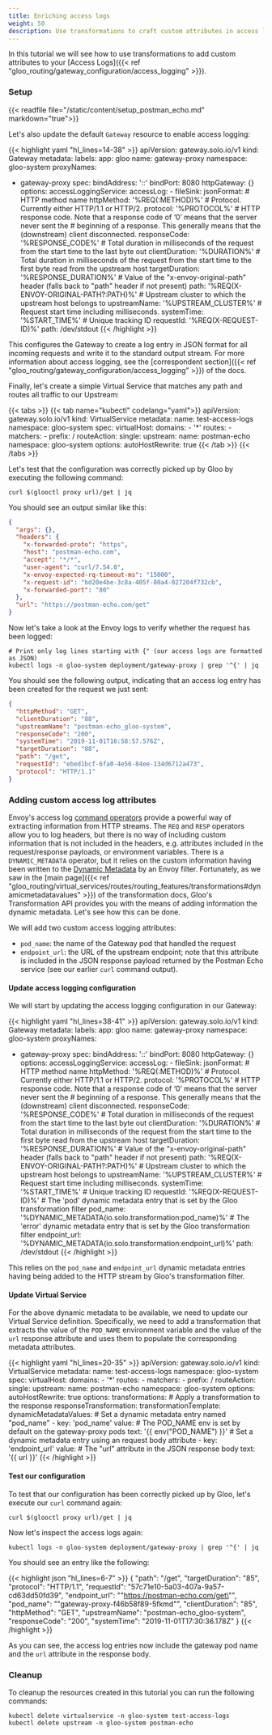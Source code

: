 ```yaml
---
title: Enriching access logs
weight: 50
description: Use transformations to craft custom attributes in access logs.
---
```


In this tutorial we will see how to use transformations to add custom attributes to your 
[Access Logs]({{< ref "gloo_routing/gateway_configuration/access_logging" >}}).

### Setup
{{< readfile file="/static/content/setup_postman_echo.md" markdown="true">}}

Let's also update the default `Gateway` resource to enable access logging:

{{< highlight yaml "hl_lines=14-38" >}}
apiVersion: gateway.solo.io/v1
kind: Gateway
metadata:
  labels:
    app: gloo
  name: gateway-proxy
  namespace: gloo-system
proxyNames:
- gateway-proxy
spec:
  bindAddress: '::'
  bindPort: 8080
  httpGateway: {}
  options:
    accessLoggingService:
      accessLog:
      - fileSink:
          jsonFormat:
            # HTTP method name
            httpMethod: '%REQ(:METHOD)%'
            # Protocol. Currently either HTTP/1.1 or HTTP/2.
            protocol: '%PROTOCOL%'
            # HTTP response code. Note that a response code of ‘0’ means that the server never sent the
            # beginning of a response. This generally means that the (downstream) client disconnected.
            responseCode: '%RESPONSE_CODE%'
            # Total duration in milliseconds of the request from the start time to the last byte out
            clientDuration: '%DURATION%'
            # Total duration in milliseconds of the request from the start time to the first byte read from the upstream host
            targetDuration: '%RESPONSE_DURATION%'
            # Value of the "x-envoy-original-path" header (falls back to "path" header if not present)
            path: '%REQ(X-ENVOY-ORIGINAL-PATH?:PATH)%'
            # Upstream cluster to which the upstream host belongs to
            upstreamName: '%UPSTREAM_CLUSTER%'
            # Request start time including milliseconds.
            systemTime: '%START_TIME%'
            # Unique tracking ID
            requestId: '%REQ(X-REQUEST-ID)%'
          path: /dev/stdout
{{< /highlight >}}

This configures the Gateway to create a log entry in JSON format for all incoming requests and write it to the standard 
output stream. For more information about access logging, see the 
[correspondent section]({{< ref "gloo_routing/gateway_configuration/access_logging" >}}) of the docs.

Finally, let's create a simple Virtual Service that matches any path and routes all traffic to our Upstream:

{{< tabs >}}
{{< tab name="kubectl" codelang="yaml">}}
apiVersion: gateway.solo.io/v1
kind: VirtualService
metadata:
  name: test-access-logs
  namespace: gloo-system
spec:
  virtualHost:
    domains:
    - '*'
    routes:
    - matchers:
       - prefix: /
      routeAction:
        single:
          upstream:
            name: postman-echo
            namespace: gloo-system
      options:
        autoHostRewrite: true
{{< /tab >}}
{{< /tabs >}}

Let's test that the configuration was correctly picked up by Gloo by executing the following command:

```shell
curl $(glooctl proxy url)/get | jq
```

You should see an output similar like this:

```json
{
  "args": {},
  "headers": {
    "x-forwarded-proto": "https",
    "host": "postman-echo.com",
    "accept": "*/*",
    "user-agent": "curl/7.54.0",
    "x-envoy-expected-rq-timeout-ms": "15000",
    "x-request-id": "bd20e4be-3c8a-405f-80a4-027204f732cb",
    "x-forwarded-port": "80"
  },
  "url": "https://postman-echo.com/get"
}
```

Now let's take a look at the Envoy logs to verify whether the request has been logged:

```shell
# Print only log lines starting with {" (our access logs are formatted as JSON)
kubectl logs -n gloo-system deployment/gateway-proxy | grep '^{' | jq
```

You should see the following output, indicating that an access log entry has been created for the request we just sent:

```json
{
  "httpMethod": "GET",
  "clientDuration": "88",
  "upstreamName": "postman-echo_gloo-system",
  "responseCode": "200",
  "systemTime": "2019-11-01T16:58:57.576Z",
  "targetDuration": "88",
  "path": "/get",
  "requestId": "ebed1bcf-6fa0-4e56-84ee-134d6712a473",
  "protocol": "HTTP/1.1"
}
```

### Adding custom access log attributes
Envoy's access log [command operators](https://www.envoyproxy.io/docs/envoy/latest/configuration/observability/access_log#command-operators) 
provide a powerful way of extracting information from HTTP streams. The `REQ` and `RESP` operators allow you to log headers, 
but there is no way of including custom information that is not included in the headers, e.g. attributes included in the 
request/response payloads, or environment variables. There is a `DYNAMIC_METADATA` operator, but it relies on the custom 
information having been written to the [Dynamic Metadata](https://www.envoyproxy.io/docs/envoy/latest/configuration/advanced/well_known_dynamic_metadata) 
by an Envoy filter. Fortunately, as we saw in the [main page]({{< ref "gloo_routing/virtual_services/routes/routing_features/transformations#dynamicmetadatavalues" >}}) 
of the transformation docs, Gloo's Transformation API provides you with the means of adding information the dynamic metadata.
Let's see how this can be done.

We will add two custom access logging attributes:

- `pod_name`: the name of the Gateway pod that handled the request
- `endpoint_url`: the URL of the upstream endpoint; note that this attribute is included in the JSON response payload 
returned by the Postman Echo service (see our earlier `curl` command output).

#### Update access logging configuration
We will start by updating the access logging configuration in our Gateway:

{{< highlight yaml "hl_lines=38-41" >}}
apiVersion: gateway.solo.io/v1
kind: Gateway
metadata:
  labels:
    app: gloo
  name: gateway-proxy
  namespace: gloo-system
proxyNames:
- gateway-proxy
spec:
  bindAddress: '::'
  bindPort: 8080
  httpGateway: {}
  options:
    accessLoggingService:
      accessLog:
      - fileSink:
          jsonFormat:
            # HTTP method name
            httpMethod: '%REQ(:METHOD)%'
            # Protocol. Currently either HTTP/1.1 or HTTP/2.
            protocol: '%PROTOCOL%'
            # HTTP response code. Note that a response code of ‘0’ means that the server never sent the
            # beginning of a response. This generally means that the (downstream) client disconnected.
            responseCode: '%RESPONSE_CODE%'
            # Total duration in milliseconds of the request from the start time to the last byte out
            clientDuration: '%DURATION%'
            # Total duration in milliseconds of the request from the start time to the first byte read from the upstream host
            targetDuration: '%RESPONSE_DURATION%'
            # Value of the "x-envoy-original-path" header (falls back to "path" header if not present)
            path: '%REQ(X-ENVOY-ORIGINAL-PATH?:PATH)%'
            # Upstream cluster to which the upstream host belongs to
            upstreamName: '%UPSTREAM_CLUSTER%'
            # Request start time including milliseconds.
            systemTime: '%START_TIME%'
            # Unique tracking ID
            requestId: '%REQ(X-REQUEST-ID)%'
            # The 'pod' dynamic metadata entry that is set by the Gloo transformation filter
            pod_name: '%DYNAMIC_METADATA(io.solo.transformation:pod_name)%'
            # The 'error' dynamic metadata entry that is set by the Gloo transformation filter
            endpoint_url: '%DYNAMIC_METADATA(io.solo.transformation:endpoint_url)%'
          path: /dev/stdout
{{< /highlight >}}

This relies on the `pod_name` and `endpoint_url` dynamic metadata entries having being added to the HTTP stream by Gloo's 
transformation filter.

#### Update Virtual Service
For the above dynamic metadata to be available, we need to update our Virtual Service definition. Specifically, we need 
to add a transformation that extracts the value of the `POD_NAME` environment variable and the value of the `url` 
response attribute and uses them to populate the corresponding metadata attributes.

{{< highlight yaml "hl_lines=20-35" >}}
apiVersion: gateway.solo.io/v1
kind: VirtualService
metadata:
  name: test-access-logs
  namespace: gloo-system
spec:
  virtualHost:
    domains:
    - '*'
    routes:
    - matchers:
       - prefix: /
      routeAction:
        single:
          upstream:
            name: postman-echo
            namespace: gloo-system
      options:
        autoHostRewrite: true
    options:
      transformations:
        # Apply a transformation to the response
        responseTransformation:
          transformationTemplate:
            dynamicMetadataValues:
            # Set a dynamic metadata entry named "pod_name"
            - key: 'pod_name'
              value:
                # The POD_NAME env is set by default on the gateway-proxy pods
                text: '{{ env("POD_NAME") }}'
            # Set a dynamic metadata entry using an request body attribute
            - key: 'endpoint_url'
              value:
                # The "url" attribute in the JSON response body
                text: '{{ url }}'
{{< /highlight >}}

#### Test our configuration
To test that our configuration has been correctly picked up by Gloo, let's execute our `curl` command again:

```shell
curl $(glooctl proxy url)/get | jq
```

Now let's inspect the access logs again:

```shell
kubectl logs -n gloo-system deployment/gateway-proxy | grep '^{' | jq
```

You should see an entry like the following:

{{< highlight json "hl_lines=6-7" >}}
{
  "path": "/get",
  "targetDuration": "85",
  "protocol": "HTTP/1.1",
  "requestId": "57c71e10-5a03-407a-9a57-cd63dd50fd39",
  "endpoint_url": "\"https://postman-echo.com/get\"",
  "pod_name": "\"gateway-proxy-f46b58f89-5fkmd\"",
  "clientDuration": "85",
  "httpMethod": "GET",
  "upstreamName": "postman-echo_gloo-system",
  "responseCode": "200",
  "systemTime": "2019-11-01T17:30:36.178Z"
}
{{< /highlight >}}

As you can see, the access log entries now include the gateway pod name and the `url` attribute in the response body.

### Cleanup
To cleanup the resources created in this tutorial you can run the following commands:

```shell
kubectl delete virtualservice -n gloo-system test-access-logs
kubectl delete upstream -n gloo-system postman-echo
```
